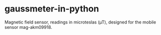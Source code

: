 # gaussmeter-in-python
Magnetic field sensor, readings in microteslas (µT), designed for the mobile sensor mag-akm09918.
